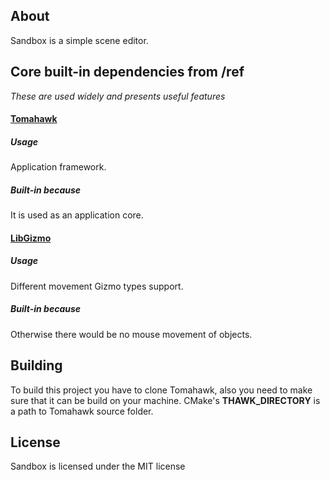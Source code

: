 ## About
Sandbox is a simple scene editor.

## Core built-in dependencies from **/ref**
*These are used widely and presents useful features*

#### [Tomahawk](https://github.com/romanpunia/tomahawk)
##### Usage
Application framework.
##### Built-in because
It is used as an application core.

#### [LibGizmo](https://github.com/CedricGuillemet/LibGizmo)
##### Usage
Different movement Gizmo types support.
##### Built-in because
Otherwise there would be no mouse movement of objects.

## Building
To build this project you have to clone Tomahawk, also you need to make sure that it can be build on your machine. CMake's **THAWK_DIRECTORY** is a path to Tomahawk source folder.

## License
Sandbox is licensed under the MIT license